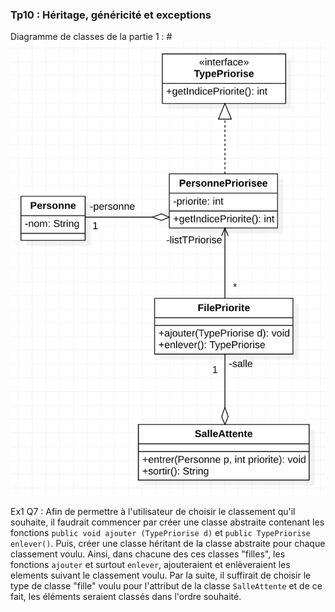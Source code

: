 ### Tp10 : Héritage, généricité et exceptions 

Diagramme de classes de la partie 1 : 
#![](Diagramme1.png)

Ex1 Q7 :
Afin de permettre à l'utilisateur de choisir le classement qu'il souhaite, il faudrait commencer par créer une classe 
abstraite contenant les fonctions `public void ajouter (TypePriorise d)` et `public TypePriorise enlever()`. Puis, créer 
une classe héritant de la classe abstraite pour chaque classement voulu. Ainsi, dans chacune des ces classes "filles", 
les fonctions `ajouter` et surtout `enlever`, ajouteraient et enlèveraient les elements suivant le classement voulu. Par la 
suite, il suffirait de choisir le type de classe "fille" voulu pour l'attribut de la classe `SalleAttente` et de ce 
fait, les éléments seraient classés dans l'ordre souhaité.  
